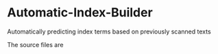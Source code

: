 # Automatic-Index-Builder
Automatically predicting index terms based on previously scanned texts 

The source files are 
